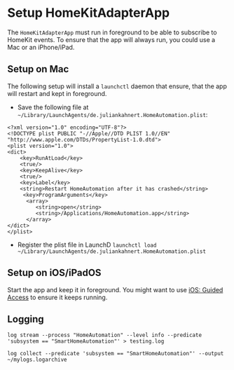 # Setup HomeKitAdapterApp

The `HomeKitAdapterApp` must run in foreground to be able to subscribe to HomeKit events.
To ensure that the app will always run, you could use a Mac or an iPhone/iPad.

## Setup on Mac

The following setup will install a `launchctl` daemon that ensure, that the app will restart and kept in foreground.

* Save the following file at `~/Library/LaunchAgents/de.juliankahnert.HomeAutomation.plist`:
```
<?xml version="1.0" encoding="UTF-8"?>
<!DOCTYPE plist PUBLIC "-//Apple//DTD PLIST 1.0//EN" "http://www.apple.com/DTDs/PropertyList-1.0.dtd">
<plist version="1.0">
<dict>
    <key>RunAtLoad</key>
    <true/>
    <key>KeepAlive</key>
    <true/>
    <key>Label</key>
    <string>Restart HomeAutomation after it has crashed</string>
     <key>ProgramArguments</key>
      <array>
         <string>open</string>
         <string>/Applications/HomeAutomation.app</string>
      </array>
</dict>
</plist>
```

* Register the plist file in LaunchD `launchctl load ~/Library/LaunchAgents/de.juliankahnert.HomeAutomation.plist`

## Setup on iOS/iPadOS

Start the app and keep it in foreground.
You might want to use [iOS: Guided Access](https://support.apple.com/en-us/111795) to ensure it keeps running.

## Logging

```
log stream --process "HomeAutomation" --level info --predicate 'subsystem == "SmartHomeAutomation"' > testing.log

log collect --predicate 'subsystem == "SmartHomeAutomation"' --output ~/mylogs.logarchive
```
